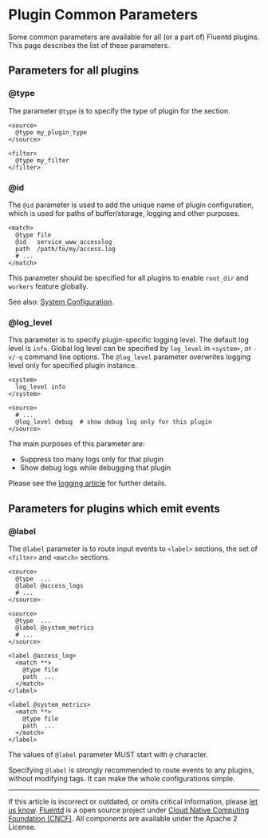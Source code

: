# Plugin Common Parameters

Some common parameters are available for all (or a part of) Fluentd
plugins. This page describes the list of these parameters.


## Parameters for all plugins


### @type

The parameter `@type` is to specify the type of plugin for the section.

```
<source>
  @type my_plugin_type
</source>

<filter>
  @type my_filter
</filter>
```


### @id

The `@id` parameter is used to add the unique name of plugin
configuration, which is used for paths of buffer/storage, logging and
other purposes.

```
<match>
  @type file
  @id   service_www_accesslog
  path  /path/to/my/access.log
  # ...
</match>
```

This parameter should be specified for all plugins to enable `root_dir`
and `workers` feature globally.

See also: [System Configuration](/deployment/system-config.md).


### @log\_level

This parameter is to specify plugin-specific logging level. The default
log level is `info`. Global log level can be specified by `log_level` in
`<system>`, or `-v/-q` command line options. The `@log_level` parameter
overwrites logging level only for specified plugin instance.

```
<system>
  log_level info
</system>

<source>
  # ...
  @log_level debug  # show debug log only for this plugin
</source>
```

The main purposes of this parameter are:

-   Suppress too many logs only for that plugin
-   Show debug logs while debugging that plugin

Please see the [logging article](/deployment/logging.md) for further details.


## Parameters for plugins which emit events


### @label

The `@label` parameter is to route input events to `<label>` sections,
the set of `<filter>` and `<match>` sections.

```
<source>
  @type  ...
  @label @access_logs
  # ...
</source>

<source>
  @type  ...
  @label @system_metrics
  # ...
</source>

<label @access_log>
  <match **>
    @type file
    path  ...
  </match>
</label>

<label @system_metrics>
  <match **>
    @type file
    path  ...
  </match>
</label>
```

The values of `@label` parameter MUST start with `@` character.

Specifying `@label` is strongly recommended to route events to any
plugins, without modifying tags. It can make the whole configurations
simple.


------------------------------------------------------------------------

If this article is incorrect or outdated, or omits critical information, please [let us know](https://github.com/fluent/fluentd-docs-gitbook/issues?state=open).
[Fluentd](http://www.fluentd.org/) is a open source project under [Cloud Native Computing Foundation (CNCF)](https://cncf.io/). All components are available under the Apache 2 License.
